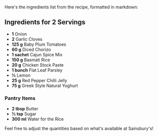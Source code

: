 Here's the ingredients list from the recipe, formatted in markdown:

## Ingredients for 2 Servings

- **1** Onion
- **2** Garlic Cloves
- **125 g** Baby Plum Tomatoes
- **60 g** Diced Chorizo
- **1 sachet** Cajun Spice Mix
- **150 g** Basmati Rice
- **20 g** Chicken Stock Paste
- **1 bunch** Flat Leaf Parsley
- **½** Lemon
- **25 g** Red Pepper Chilli Jelly
- **75 g** Greek Style Natural Yoghurt

### Pantry Items
- **2 tbsp** Butter
- **½ tsp** Sugar
- **300 ml** Water for the Rice

Feel free to adjust the quantities based on what's available at Sainsbury's!
